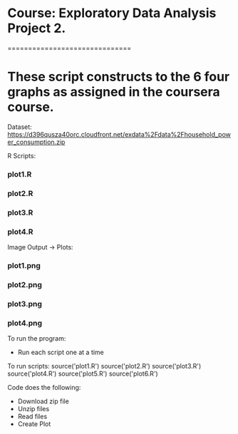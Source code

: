 # Course: Exploratory Data Analysis Project 2.
============================== 

# These script constructs to the 6 four graphs as assigned in the coursera course.

Dataset:
https://d396qusza40orc.cloudfront.net/exdata%2Fdata%2Fhousehold_power_consumption.zip

R Scripts:   
### plot1.R
### plot2.R
### plot3.R
### plot4.R

Image Output -> Plots:   
### plot1.png
### plot2.png
### plot3.png
### plot4.png
  
To run the program:
- Run each script one at a time
   
To run scripts:
source('plot1.R') 
source('plot2.R') 
source('plot3.R') 
source('plot4.R') 
source('plot5.R') 
source('plot6.R') 

Code does the following:
- Download zip file
- Unzip files
- Read files
- Create Plot
